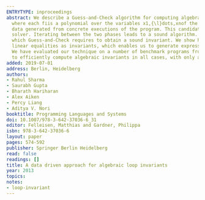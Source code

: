 ```yaml
---
ENTRYTYPE: inproceedings
abstract: We describe a Guess-and-Check algorithm for computing algebraic equation invariants of the form \wedge {\th}inspaceifi(x1,{\l}dots,xn){\th}inspace={\th}inspace0,
  where each fiis a polynomial over the variables x1,{\l}dots,xnof the program. The ``guess'' phase is data driven and derives a candidate invariant from
  data generated from concrete executions of the program. This candidate invariant is subsequently validated in a ``check'' phase by an off-the-shelf SMT
  solver. Iterating between the two phases leads to a sound algorithm. Moreover, we are able to prove a bound on the number of decision procedure queries
  which Guess-and-Check requires to obtain a sound invariant. We show how Guess-and-Check can be extended to generate arbitrary boolean combinations of
  linear equalities as invariants, which enables us to generate expressive invariants to be consumed by tools that cannot handle non-linear arithmetic.
  We have evaluated our technique on a number of benchmark programs from recent papers on invariant generation. Our results are encouraging - we are able
  to efficiently compute algebraic invariants in all cases, with only a few tests.
added: 2019-07-01
address: Berlin, Heidelberg
authors:
- Rahul Sharma
- Saurabh Gupta
- Bharath Hariharan
- Alex Aiken
- Percy Liang
- Aditya V. Nori
booktitle: Programming Languages and Systems
doi: 10.1007/978-3-642-37036-6_31
editor: Felleisen, Matthias and Gardner, Philippa
isbn: 978-3-642-37036-6
layout: paper
pages: 574-592
publisher: Springer Berlin Heidelberg
read: false
readings: []
title: A data driven approach for algebraic loop invariants
year: 2013
topics:
notes:
- loop-invariant
---
```

